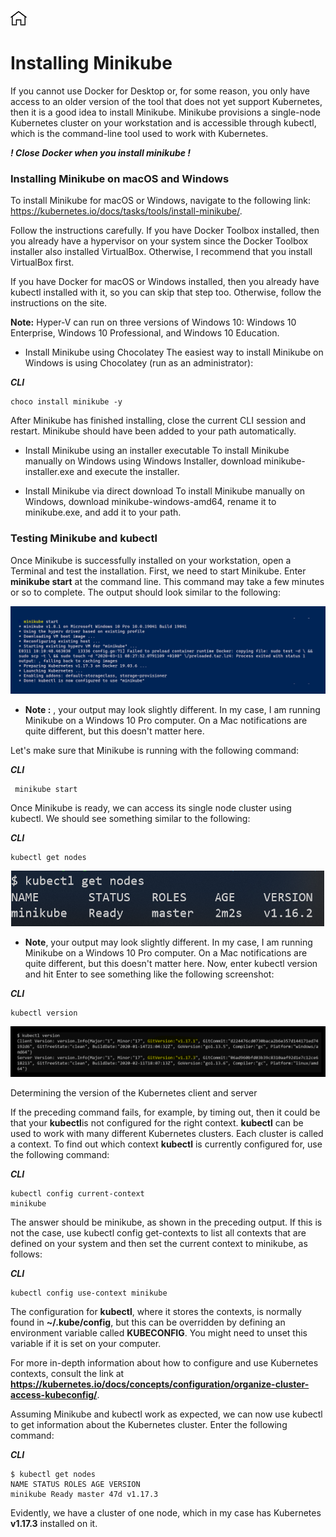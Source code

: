 [![Home](../../img/home.png)](../README.md)
# Installing Minikube

If you cannot use Docker for Desktop or, for some reason, you only have access to an older version of the tool that does not yet support Kubernetes, then it is a good idea to install Minikube. Minikube provisions a single-node Kubernetes cluster on your workstation and is accessible through kubectl, which is the command-line tool used to work with Kubernetes.

***! Close Docker when you install minikube !***

### Installing Minikube on macOS and Windows
To install Minikube for macOS or Windows, navigate to the following link: https://kubernetes.io/docs/tasks/tools/install-minikube/.

Follow the instructions carefully. If you have Docker Toolbox installed, then you already have a hypervisor on your system since the Docker Toolbox installer also installed VirtualBox. Otherwise, I recommend that you install VirtualBox first.

If you have Docker for macOS or Windows installed, then you already have kubectl installed with it, so you can skip that step too. Otherwise, follow the instructions on the site.

**Note:** Hyper-V can run on three versions of Windows 10: Windows 10 Enterprise, Windows 10 Professional, and Windows 10 Education.
- Install Minikube using Chocolatey
The easiest way to install Minikube on Windows is using Chocolatey (run as an administrator):

***CLI***
```
choco install minikube -y
```
After Minikube has finished installing, close the current CLI session and restart. Minikube should have been added to your path automatically.

- Install Minikube using an installer executable
To install Minikube manually on Windows using Windows Installer, download minikube-installer.exe and execute the installer.

- Install Minikube via direct download
To install Minikube manually on Windows, download minikube-windows-amd64, rename it to minikube.exe, and add it to your path.



### Testing Minikube and kubectl

Once Minikube is successfully installed on your workstation, open a Terminal and test the installation. First, we need to start Minikube. Enter **minikube start** at the command line. This command may take a few minutes or so to complete. The output should look similar to the following:

![Im](../../img/L01-ID-p12.png)

- **Note :** , your output may look slightly different. In my case, I am running Minikube on a Windows 10 Pro computer. On a Mac notifications are quite different, but this doesn't matter here.

Let's make sure that Minikube is running with the following command:

***CLI***
```
 minikube start
```
Once Minikube is ready, we can access its single node cluster using kubectl. We should see something similar to the following:

***CLI***
```
kubectl get nodes
```
![m12](../../img/m12-k4.png)

- **Note**, your output may look slightly different. In my case, I am running Minikube on a Windows 10 Pro computer. On a Mac notifications are quite different, but this doesn't matter here.
Now, enter kubectl version and hit Enter to see something like the following screenshot:

***CLI***
```
kubectl version
```
![m12](../../img/m12-k5.png)

 Determining the version of the Kubernetes client and server

If the preceding command fails, for example, by timing out, then it could be that your **kubectl**is not configured for the right context. **kubectl** can be used to work with many different Kubernetes clusters. Each cluster is called a context. To find out which context **kubectl** is currently configured for, use the following command:

***CLI***
```
kubectl config current-context
minikube
```

The answer should be minikube, as shown in the preceding output. If this is not the case, use kubectl config get-contexts to list all contexts that are defined on your system and then set the current context to minikube, as follows:


***CLI***
```
kubectl config use-context minikube
```
The configuration for **kubectl**, where it stores the contexts, is normally found in **~/.kube/config**, but this can be overridden by defining an environment variable called **KUBECONFIG**. You might need to unset this variable if it is set on your computer.

For more in-depth information about how to configure and use Kubernetes contexts, consult the link at **https://kubernetes.io/docs/concepts/configuration/organize-cluster-access-kubeconfig/**.

Assuming Minikube and kubectl work as expected, we can now use kubectl to get information about the Kubernetes cluster. Enter the following command:


***CLI***
```
$ kubectl get nodes
NAME STATUS ROLES AGE VERSION
minikube Ready master 47d v1.17.3
```

Evidently, we have a cluster of one node, which in my case has Kubernetes **v1.17.3** installed on it.